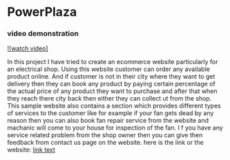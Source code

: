 # PowerPlaza

### video demonstration
[![watch video]](https://drive.google.com/file/d/1GxzU6iooKvrJEqHeyUqoogFV8KYTGES1/view?usp=sharing)


In this project I have tried to create an ecommerce website particularly for an electrical shop.
Using this website customer can order any available product online.
And if customer is not in their city where they want to get delivery then they can book any product by paying certain percentage of the actual price of any product they want to purchase and after that when they reach there city back then either they can collect ut from the shop. 
This sample website also contains a section which provides different types of services to the customer like for example if your fan gets dead by any reason then you can also book fan repair service from the website and machanic will come to your house for inspection of the fan.
I f you have any service related problem from the shop owner then you can give then feedback from contact us page on the website.
here is the link or the website:  [link text](https://r120dhiman.github.io/PowerPlaza/index.html)
